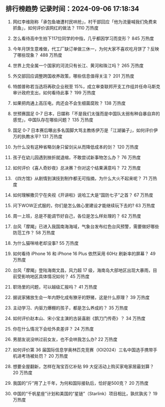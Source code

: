 
## 排行榜趋势 记录时间：2024-09-06 17:18:34
  
  1. 网红李维刚称「承包鱼塘遭村民哄抢」，村干部回应「他为流量喊我们免费来抓鱼」，如何评价该网红的做法？ 1110 万热度
    
  2. 怎么看待高中生拍下117位同学的中指，几乎都因学习而变形？ 845 万热度
    
  3. 今年月饼生意难做，代工厂缺订单做三休一，为何大家不喜欢吃月饼了？反映了哪些现象？ 488 万热度
    
  4. 世界上完全属一个国家的河流只有长江、黄河和珠江吗？ 265 万热度
    
  5. 外交部回应调整跨国收养政策，哪些信息值得关注？ 201 万热度
    
  6. 特朗普称若当选将再砍企业税至 15%，成立审查联邦开支工作组并任命马斯克审计政府支出，如何看待此事？ 199 万热度
    
  7. 如果把肉通上高压电，肉还会不会生细菌腐败？ 138 万热度
    
  8. 世预赛国足 0-7 日本，日媒称「不是我们太强而是中国队太弱有种自暴自弃的感觉」，中国队存在哪些问题？ 135 万热度
    
  9. 国足 0-7 日本赛后曝出多名国脚大骂主教练伊万是「江湖骗子」，如何评价伊万的执教水平? 131 万热度
    
  10. 为什么没有这种省略剑身只留剑尖从而降低成本的剑？ 120 万热度
    
  11. 孩子在幼儿园遇到挫折就退缩，不敢尝试新事物怎么办？ 76 万热度
    
  12. 如何评价《喜人奇妙夜》总决赛？你对这个结果满意吗？ 72 万热度
    
  13. 《四方馆》从剧情到演技到制作都无可指摘，为什么大火不起来呢？ 71 万热度
    
  14. 如何理解撒贝宁在央视《开讲啦》说哈工大是“国防七子”之首？ 67 万热度
    
  15. 问下WOW正式服的，你们是怎么做心里建设才能继续玩下去的? 63 万热度
    
  16. 周一上班，总是不能调节好自己，各位是怎么样处理的？ 62 万热度
    
  17. 台风「摩羯」已进入我国南海海域，气象台发布红色台风预警，需要做好哪些防范工作？ 58 万热度
    
  18. 为什么猫咪啃老却没事? 55 万热度
    
  19. 如何看待 iPhone 16 和 iPhone 16 Plus 依然采用 60Hz 刷新率的屏幕？ 49 万热度
    
  20. 台风「摩羯」登陆海南文昌，风力超 17 级，海南岛大部地区出现大暴雨，目前受影响地区具体情况如何？ 45 万热度
    
  21. 职场里的问题，可以越级汇报吗？ 41 万热度
    
  22. 据说家猪放生会一年内野化成有獠牙的野猪，这是什么原理？ 39 万热度
    
  23. 主动学习、内驱力爆棚的孩子，都是怎么养成的？ 35 万热度
    
  24. 如何评价赵本山、宋小宝主演的古装喜剧《鹊刀门传奇》？ 34 万热度
    
  25. 你在什么情况下会给外卖差评？ 24 万热度
    
  26. 男朋友说没哄过前女友，也不会哄我怎么办? 22 万热度
    
  27. 如何评价第 36 届国际信息学奥林匹克竞赛（IOI2024）三名中国选手携带手机进考场被处罚？ 20 万热度
    
  28. 想要全屋翻新，怎样在淘宝百亿补贴 99 大促活动上购买家电家居最划算？ 20 万热度
    
  29. 我国的“斤”用了上千年，为何和国际接轨后，恰好是500克？ 20 万热度
    
  30. 中国的“千帆星座”计划和美国的“星链”（Starlink）项目相比，孰优孰劣？ 19 万热度
    